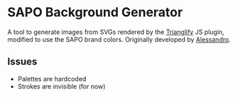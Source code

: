 # SAPO Background Generator

A tool to generate images from SVGs rendered by the [Trianglify](https://github.com/qrohlf/trianglify) JS plugin, modified to use the SAPO brand colors. Originally developed by [Alessandro](alssndro/trianglify-background-generator).

## Issues

* Palettes are hardcoded
* Strokes are invisible (for now)
